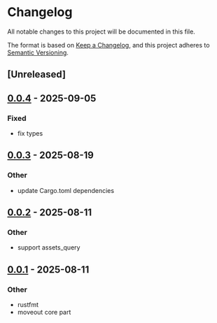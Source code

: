 # Changelog

All notable changes to this project will be documented in this file.

The format is based on [Keep a Changelog](https://keepachangelog.com/en/1.0.0/),
and this project adheres to [Semantic Versioning](https://semver.org/spec/v2.0.0.html).

## [Unreleased]

## [0.0.4](https://github.com/Sild/api_clients_rs/compare/api_clients_core-v0.0.3...api_clients_core-v0.0.4) - 2025-09-05

### Fixed

- fix types

## [0.0.3](https://github.com/Sild/api_clients_rs/compare/api_clients_core-v0.0.2...api_clients_core-v0.0.3) - 2025-08-19

### Other

- update Cargo.toml dependencies

## [0.0.2](https://github.com/Sild/api_clients_rs/compare/api_clients_core-v0.0.1...api_clients_core-v0.0.2) - 2025-08-11

### Other

- support assets_query

## [0.0.1](https://github.com/Sild/api_clients_rs/releases/tag/api_clients_core-v0.0.1) - 2025-08-11

### Other

- rustfmt
- moveout core part
